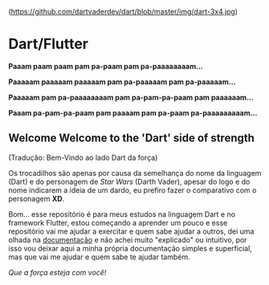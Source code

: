 (https://github.com/dartvaderdev/dart/blob/master/img/dart-3x4.jpg)


# Dart/Flutter

**Paaam paam paam pam pa-paam pam pa-paaaaaaaam...**

**Paaaaam paaaaam paaaaam pam pa-paaaaam pam pa-paaaaam...**


**Paaaaam pam pa-paaaaaaaam pam pa-pam-pa-paam pam paaaaaam...**

**Paaam pa-pam-pa-paam pam paaaam pam pa-paam pa-paaaaaaaaam...**

## Welcome Welcome to the 'Dart' side of strength
(Tradução: Bem-Vindo ao lado Dart da força)

Os trocadilhos são apenas por causa da semelhança do nome da linguagem (Dart) e do personagem de *Star Wars* (Darth Vader), apesar do logo e do nome indicarem a ideia de um dardo, eu prefiro fazer o comparativo com o personagem **XD**.

Bom... esse repositório é para meus estudos na linguagem Dart e no framework Flutter, estou começando a aprender um pouco e esse repositório vai me ajudar a exercitar e quem sabe ajudar a outros, dei uma olhada na [documentação](https://api.dart.dev/stable/2.8.4/dart-core/dart-core-library.html "Documentação da Linguagem") e não achei muito "explicado" ou intuitivo, por isso vou deixar aqui a minha própria documentação simples e superficial, mas que vai me ajudar e quem sabe te ajudar também.

*Que a força esteja com você!*